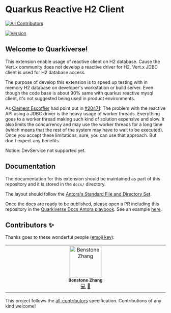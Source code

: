 # Quarkus Reactive H2 Client
<!-- ALL-CONTRIBUTORS-BADGE:START - Do not remove or modify this section -->
[![All Contributors](https://img.shields.io/badge/all_contributors-1-orange.svg?style=flat-square)](#contributors-)
<!-- ALL-CONTRIBUTORS-BADGE:END -->

[![Version](https://img.shields.io/maven-central/v/io.quarkiverse.quarkus-reactive-h2-client/quarkus-reactive-h2-client?logo=apache-maven&style=flat-square)](https://search.maven.org/artifact/io.quarkiverse.quarkus-reactive-h2-client/quarkus-reactive-h2-client)

## Welcome to Quarkiverse!

This extension enable usage of reactive client on H2 database. Cause the Vert.x community does not develop a reactive driver for H2, Vert.x JDBC client is used for H2 database access.

The purpose of develop this extension is to speed up testing with in memory H2 database on developer's workstation or build server. Even though the code base is about 90% same with quarkus reactive mysql client, it's not suggested being used in product environments.

As [Clement Escoffier](https://github.com/cescoffier) had point out in [#20471](https://github.com/quarkusio/quarkus/issues/20471#issuecomment-1386577186): The problem with the reactive API using a JDBC driver is the heavy usage of worker threads. Everything goes to a worker thread making such kind of solution expensive and slow. It also limits the concurrency and may use the worker threads for a long time (which means that the rest of the system may have to wait to be executed). Once you accept these limitations, sure, you can use that approach. But don't expect any benefits.

Notice: DevService not supported yet.

## Documentation

The documentation for this extension should be maintained as part of this repository and it is stored in the `docs/` directory.

The layout should follow the [Antora's Standard File and Directory Set](https://docs.antora.org/antora/2.3/standard-directories/).

Once the docs are ready to be published, please open a PR including this repository in the [Quarkiverse Docs Antora playbook](https://github.com/quarkiverse/quarkiverse-docs/blob/main/antora-playbook.yml#L7). See an example [here](https://github.com/quarkiverse/quarkiverse-docs/pull/1).

## Contributors ✨

Thanks goes to these wonderful people ([emoji key](https://allcontributors.org/docs/en/emoji-key)):

<!-- ALL-CONTRIBUTORS-LIST:START - Do not remove or modify this section -->
<!-- prettier-ignore-start -->
<!-- markdownlint-disable -->
<table>
  <tbody>
    <tr>
      <td align="center" valign="top" width="14.28%"><a href="https://github.com/benstonezhang"><img src="https://avatars.githubusercontent.com/u/9375502?v=4?s=100" width="100px;" alt="Benstone Zhang"/><br /><sub><b>Benstone Zhang</b></sub></a><br /><a href="https://github.com/quarkiverse/quarkus-reactive-h2-client/commits?author=benstonezhang" title="Code">💻</a> <a href="#maintenance-benstonezhang" title="Maintenance">🚧</a></td>
    </tr>
  </tbody>
</table>

<!-- markdownlint-restore -->
<!-- prettier-ignore-end -->

<!-- ALL-CONTRIBUTORS-LIST:END -->

This project follows the [all-contributors](https://github.com/all-contributors/all-contributors) specification. Contributions of any kind welcome!